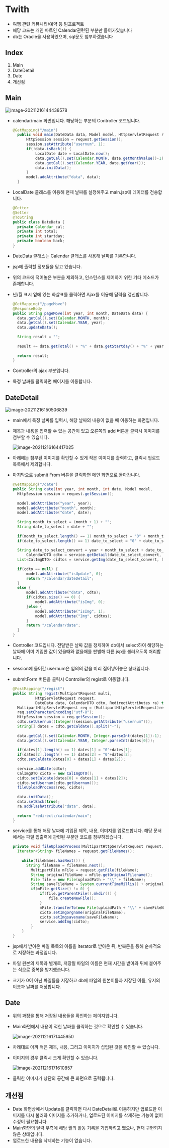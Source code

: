 # Twith

- 여행 관련 커뮤니티/예약 등 팀프로젝트
- 해당 코드는 개인 파트인 Calendar관련된 부분만 들어가있습니다
- db는 Oracle을 사용하였으며, sql문도 첨부하겠습니다



## Index

1. Main
2. DateDetail
3. Date
4. 개선점



## Main

![image-20211216144438578](C:\Users\unt10\AppData\Roaming\Typora\typora-user-images\image-20211216144438578.png)

- calendar/main 화면입니다. 해당하는 부분의 Controller 코드입니다.

  ```` java
  @GetMapping("/main")
  	public void main(DateData data, Model model, HttpServletRequest request) 	{
  		HttpSession session = request.getSession();
  		session.setAttribute("usernum", 1);
  		if(!data.isBack()) {
  			LocalDate date = LocalDate.now();
  			data.getCal().set(Calendar.MONTH, date.getMonthValue()-1);
  			data.getCal().set(Calendar.YEAR, date.getYear());
  			data.initData();
  		}
  		model.addAttribute("data", data);
  	}
  ````

- LocalDate 클래스를 이용해 현재 날짜를 설정해주고 main.jsp에 데이터를 전송합니다.

  ```` java
  @Getter
  @Setter
  @ToString
  public class DateData {
  	private Calendar cal;
  	private int total;
  	private int startday;
  	private boolean back;
  }
  ````

- DateData 클래스는 Calendar 클래스를 사용해 날짜를 기록합니다.

- jsp에 출력할 정보들을 담고 있습니다.

- 위의 코드에 적어놓은 부분을 제외하고, 인스턴스를 제어하기 위한 기타 메소드가 존재합니다.

- 년/월 표시 옆에 있는 화살표를 클릭하면 Ajax를 이용해 달력을 갱신합니다.

  ````java
  @GetMapping("/pageMove")
  @ResponseBody
  public String pageMove(int year, int month, DateData data) {
  	data.getCal().set(Calendar.MONTH, month);
  	data.getCal().set(Calendar.YEAR, year);
  	data.updateData();
  	
  	String result = "";
  	
  	result += data.getTotal() + "%" + data.getStartday() + "%" + year + 			"%" + month;
  		
  	return result;
  }
  ````

- Controller의 ajax 부분입니다.

- 특정 날짜를 클릭하면 페이지를 이동합니다.

## DateDetail

![image-20211216150506839](C:\Users\unt10\AppData\Roaming\Typora\typora-user-images\image-20211216150506839.png)

- main에서 특정 날짜를 입력시, 해당 날짜의 내용이 없을 때 이동하는 화면입니다.

- 제목과 내용을 입력할 수 있는 공간이 있고 오른쪽의 add 버튼을 클릭시 이미지를 첨부할 수 있습니다.

  ![image-20211216164417025](C:\Users\unt10\AppData\Roaming\Typora\typora-user-images\image-20211216164417025.png)

- 아래에는 첨부된 이미지를 확인할 수 있게 작은 이미지를 출력하고, 클릭시 업로드 목록에서 제외합니다.

- 마지막으로 submit From 버튼을 클릭하면 메인 화면으로 돌아갑니다.

  ````java
  @GetMapping("/date")
  public String date(int year, int month, int date, Model model, 			HttpServletRequest request) {
  	HttpSession session = request.getSession();
  		
  	model.addAttribute("year", year);
  	model.addAttribute("month", month);
  	model.addAttribute("date", date);
  		
  	String month_to_select = (month + 1) + "";
  	String date_to_select = date + "";
  		
  	if(month_to_select.length() == 1) month_to_select = "0" + month_to_select;
  	if(date_to_select.length() == 1) date_to_select = "0" + date_to_select;
  		
  	String date_to_select_convert = year + month_to_select + date_to_select;
  		CalendarDTO cdto = service.getDetail(date_to_select_convert, (Integer)session.getAttribute("usernum"));
  	List<CalImgDTO> cidtos = service.getImg(date_to_select_convert, (Integer)session.getAttribute("usernum"));
  		
  	if(cdto == null) {
  		model.addAttribute("isUpdate", 0);
  		return "/calendar/dateDetail";
  	}
  	else {
  		model.addAttribute("data", cdto);
  		if(cidtos.size() == 0) {
  			model.addAttribute("isImg", 0);
  		}else {
  			model.addAttribute("isImg", 1);
  			model.addAttribute("Img", cidtos);
  		}		
  		return "/calendar/date";
  	}
  }
  ````

- Controller 코드입니다. 전달받은 날짜 값을 정제하여 db에서 select하여 해당하는 날짜에 이미 기입한 값이 있을때와 없을때를 판별해 다른 jsp를 불러오도록 처리합니다.

- session에 들어간 usernum은 임의의 값을 미리 집어넣어놓은 상태입니다.

- submitForm 버튼을 클릭시 Controller의 regist로 이동합니다.

  ```java
  @PostMapping("/regist")
  public String regist(MultipartRequest multi,
  			HttpServletRequest request,
  			DateData data, CalendarDTO cdto, RedirectAttributes ra) throws Exception {
  	MultipartHttpServletRequest req = (MultipartHttpServletRequest)request;
  	req.setCharacterEncoding("utf-8");
  	HttpSession session = req.getSession();
  	cdto.setUsernum((Integer)(session.getAttribute("usernum")));
  	String[] dates = cdto.getCaldate().split("-");
  	
  	data.getCal().set(Calendar.MONTH, Integer.parseInt(dates[1])-1);
  	data.getCal().set(Calendar.YEAR, Integer.parseInt(dates[0]));
  	
  	if(dates[1].length() == 1) dates[1] = "0"+dates[1];
  	if(dates[2].length() == 1) dates[2] = "0"+dates[2];
  	cdto.setCaldate(dates[0] + dates[1] + dates[2]);
  	
  	service.addDate(cdto);
  	CalImgDTO cidto = new CalImgDTO();
  	cidto.setCaldate(dates[0] + dates[1] + dates[2]);
  	cidto.setUsernum(cdto.getUsernum());
  	fileUploadProcess(req, cidto);
  	
  	data.initData();
  	data.setBack(true);
  	ra.addFlashAttribute("data", data);
      
  	return "redirect:/calendar/main";
  }
  ```

- service를 통해 해당 날짜에 기입된 제목, 내용, 이미지를 업로드합니다. 해당 문서에서는 파일 입출력에 관련된 부분만 코드를 첨부하겠습니다.

  ```java
  private void fileUploadProcess(MultipartHttpServletRequest request, CalImgDTO cidto) throws Exception {
  	Iterator<String> fileNames = request.getFileNames();
          
      while(fileNames.hasNext()) {
      	String fileName = fileNames.next();
          MultipartFile mFile = request.getFile(fileName);
          String originalFileName = mFile.getOriginalFilename();
          File file = new File(uploadPath + "\\" + fileName);
          String saveFileName = System.currentTimeMillis() + originalFileName;
          if(mFile.getSize() != 0) {
              if(file.getParentFile().mkdir()) {
                  file.createNewFile();
              }
              mFile.transferTo(new File(uploadPath + "\\" + saveFileName));
              cidto.setImgorgname(originalFileName);
              cidto.setImgsavename(saveFileName);
              service.addImg(cidto);
          }
      }
  }
  ```

- jsp에서 받아온 파일 목록의 이름을 Iterator로 받아온 뒤, 반복문을 통해 순차적으로 저장하는 과정입니다.

- 파일 원본의 제목과 별개로, 저장될 파일의 이름은 현재 시간을 받아와 뒤에 붙여주는 식으로 중복을 방지했습니다.

- 크기가 0이 아닌 파일들을 저장하고 db에 파일의 원본이름과 저장된 이름, 유저의 이름과 날짜를 저장합니다.



## Date

- 위의 과정을 통해 저장된 내용들을 확인하는 페이지입니다.

- Main화면에서 내용이 적힌 날짜를 클릭하는 것으로 확인할 수 있습니다.

  ![image-20211216171445950](C:\Users\unt10\AppData\Roaming\Typora\typora-user-images\image-20211216171445950.png)

- 차례대로 아까 적은 제목, 내용, 그리고 이미지가 삽입된 것을 확인할 수 있습니다.

- 이미지의 경우 클릭시 크게 확인할 수 있습니다.

  ![image-20211216171610857](C:\Users\unt10\AppData\Roaming\Typora\typora-user-images\image-20211216171610857.png)

- 클릭한 이미지가 상단의 공간에 큰 화면으로 출력됩니다.



## 개선점

- Date 화면상에서 Update를 클릭하면 다시 DateDetail로 이동하지만 업로드한 이미지를 다시 불러와 이미지를 추가하거나, 업로드된 이미지를 삭제하는 기능이 없어 수정이 필요합니다.
- Main화면의 달력 우측에 해당 월의 활동 기록을 기입하려고 했으나, 현재 구현되지 않은 상태입니다.
- 업로드한 내용을 삭제하는 기능이 없습니다.